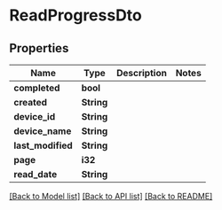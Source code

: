 # ReadProgressDto

## Properties

Name | Type | Description | Notes
------------ | ------------- | ------------- | -------------
**completed** | **bool** |  | 
**created** | **String** |  | 
**device_id** | **String** |  | 
**device_name** | **String** |  | 
**last_modified** | **String** |  | 
**page** | **i32** |  | 
**read_date** | **String** |  | 

[[Back to Model list]](../README.md#documentation-for-models) [[Back to API list]](../README.md#documentation-for-api-endpoints) [[Back to README]](../README.md)


